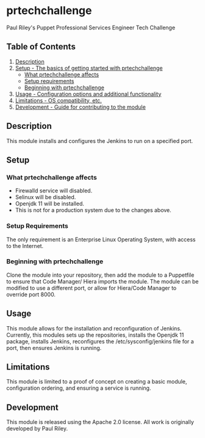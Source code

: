 # prtechchallenge

Paul Riley's Puppet Professional Services Engineer Tech Challenge

## Table of Contents

1. [Description](#description)
1. [Setup - The basics of getting started with prtechchallenge](#setup)
    * [What prtechchallenge affects](#what-prtechchallenge-affects)
    * [Setup requirements](#setup-requirements)
    * [Beginning with prtechchallenge](#beginning-with-prtechchallenge)
1. [Usage - Configuration options and additional functionality](#usage)
1. [Limitations - OS compatibility, etc.](#limitations)
1. [Development - Guide for contributing to the module](#development)

## Description

This module installs and configures the Jenkins to run on a specified port.

## Setup

### What prtechchallenge affects

* Firewalld service will disabled.
* Selinux will be disabled.
* Openjdk 11 will be installed.
* This is not for a production system due to the changes above.

### Setup Requirements

The only requirement is an Enterprise Linux Operating System, with access
to the Internet.

### Beginning with prtechchallenge

Clone the module into your repository, then add the module to a Puppetfile to
ensure that Code Manager/ Hiera imports the module. The module can be modified
to use a different port, or allow for Hiera/Code Manager to override port 8000.

## Usage

This module allows for the installation and reconfiguration of Jenkins.
Currently, this modules sets up the repositories, installs the Openjdk 11
package, installs Jenkins, reconfigures the /etc/sysconfig/jenkins file for
a port, then ensures Jenkins is running.

## Limitations

This module is limited to a proof of concept on creating a basic module,
configuration ordering, and ensuring a service is running.

## Development

This module is released using the Apache 2.0 license. All work is originally
developed by Paul Riley.
